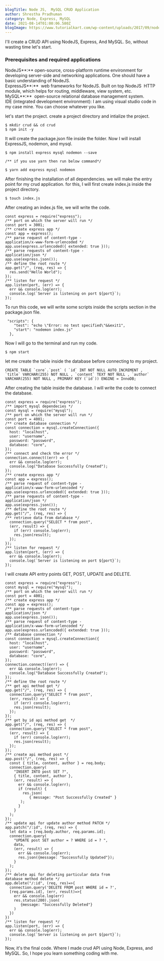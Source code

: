 ```yaml
---
blogTitle: Node JS,  MySQL CRUD Application
author: Shrestha Pradhuman
category: Node, Express, MySQL
date: 2021-08-14T01:00:06.580Z
blogImage: https://www.tutorialkart.com/wp-content/uploads/2017/09/nodejs-mysql.png
---
```

I'll create a CRUD API using NodeJS, Express, And MySQL. So, without wasting time let's start.

### Prerequisites and required applications

NodeJS**:** open-source, cross-platform runtime environment for developing server-side and networking applications. One should have a basic understanding of NodeJS.\
ExpressJS**:**  web frameworks for NodeJS. Built on top NodeJS  HTTP module, which helps for routing, middleware, view system, etc.\
MySQL**:**  open-source relational database management system.\
IDE (integrated development environment): I am using visual studio code in my case mine. You can choose whatever you like.

let's start the project. create a project directory and intialize the project.

```
$ mkdir crud && cd crud
$ npm init -y
```

It will create the package.json file inside the folder. Now I will install ExpressJS, nodemon, and mysql.

```
$ npm install express mysql nodemon --save

/** if you use yarn then run below command*/
                    
$ yarn add express mysql nodemon
```

After finishing the installation of all dependencies. we will make the entry point for my crud application. for this, I will first create index.js inside the project directory.

```
$ touch index.js
```

After creating an index.js file, we will write the code.

```
const express = require("express");
/** port on which the server will run */
const port = 3001;
/** create express app */
const app = express();
/** parse request of content-type - 
application/x-www-form-urlencoded */
app.use(express.urlencoded({ extended: true }));
/** parse requests of content-type - 
application/json */
app.use(express.json());
/** define the root route */
app.get("/", (req, res) => {
  res.send("Hello World");
});
/** listen for request */
app.listen(port, (err) => {
  err && console.log(err);
  console.log(`Server is listening on port ${port}`);
});
```

To run this code, we will write some scripts inside the scripts section in the package.json file. 

```
 "scripts": {
    "test": "echo \"Error: no test specified\"&&exit1",
    "start": "nodemon index.js"
  },
```

Now I will go to the terminal and run my code.

```
$ npm start
```

let me create the table inside the database before connecting to my project.

```
CREATE TABLE `core`.`post` ( `id` INT NOT NULL AUTO_INCREMENT , 
`title` VARCHAR(255) NOT NULL , `content` TEXT NOT NULL , `author` 
VARCHAR(255) NOT NULL , PRIMARY KEY (`id`)) ENGINE = InnoDB;
```

After creating the table inside the database. I will write the code to connect the database.

```
const express = require("express");
/** import mysql dependecies */
const mysql = require("mysql");
/** port on which the server will run */
const port = 4001;
/** create database connection */
const connection = mysql.createConnection({
  host: "localhost",
  user: "username",
  password: "password",
  database: "core",
});
/** connect and check the error */
connection.connect((err) => {
  err && console.log(err);
  console.log("Database Successfully Created");
});
/** create express app */
const app = express();
/** parse request of content-type - 
application/x-www-form-urlencoded */
app.use(express.urlencoded({ extended: true }));
/** parse requests of content-type - 
application/json */
app.use(express.json());
/** define the root route */
app.get("/", (req, res) => {
/** retrieve data from database */
  connection.query("SELECT * from post", 
  (err, result) => {
    if (err) console.log(err);
    res.json(result);
  });
});
/** listen for request */
app.listen(port, (err) => {
  err && console.log(err);
  console.log(`Server is listening on port ${port}`);
});
```

I will create API entry points GET, POST, UPDATE and DELETE.

```
const express = require("express");
const mysql = require("mysql");
/** port on which the server will run */
const port = 4001;
/** create express app */
const app = express();
/** parse requests of content-type - 
application/json */
app.use(express.json());
/** parse request of content-type - 
application/x-www-form-urlencoded */
app.use(express.urlencoded({ extended: true }));
/** database connection */
const connection = mysql.createConnection({
  host: "localhost",
  user: "username",
  password: "password",
  database: "core",
});
connection.connect((err) => {
  err && console.log(err);
  console.log("Database Successfully Created");
});
/** define the root route */
/** get api method get */
app.get("/", (req, res) => {
  connection.query("SELECT * from post",
  (err, result) => {
    if (err) console.log(err);
    res.json(result);
  });
});
/** get by id api method get  */
app.get("/", (req, res) => {
  connection.query("SELECT * from post", 
  (err, result) => {
    if (err) console.log(err);
    res.json(result);
  });
});
/** create api method post */
app.post("/", (req, res) => {
  const { title, content, author } = req.body;
  connection.query(
    "INSERT INTO post SET ?",
    { title, content, author },
    (err, result) => {
      err && console.log(err);
      if (result) {
        res.json(
           { message: "Post Successfully Created" }
       );
      }
    }
  );
});
/** update api for update author method PATCH */
app.patch("/:id", (req, res) => {
  let data = [req.body.author, req.params.id];
  connection.query(
    "UPDATE post SET author = ? WHERE id = ? ",
    data,
    (err, result) => {
      err && console.log(err);
      res.json({message: "Successfully Updated"});
    }
  );
});
/** delete api for deleting particular data from 
database method delete */
app.delete("/:id", (req, res)=>{
  connection.query('DELETE FROM post WHERE id = ?', 
  [req.params.id], (err, result)=>{
    err && console.log(err)
    res.status(200).json(
       {message: "Successfully Deleted"}
    )
  })
})
/** listen for request */
app.listen(port, (err) => {
  err && console.log(err);
  console.log(`Server is listening on port ${port}`);
});
```

Now, it's the final code. Where I made crud API using Node, Express, and MySQL. So, I hope you learn something coding with me.